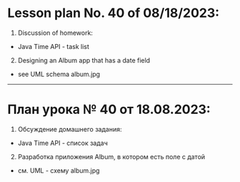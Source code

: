 # Lesson plan No. 40 of 08/18/2023:

1. Discussion of homework:
- Java Time API - task list

2. Designing an Album app that has a date field
- see UML schema album.jpg



_________________________________________________

# План урока № 40 от 18.08.2023:

1. Обсуждение домашнего задания:
- Java Time API - список задач

2. Разработка приложения Album, в котором есть поле с датой
- см. UML - схему album.jpg

